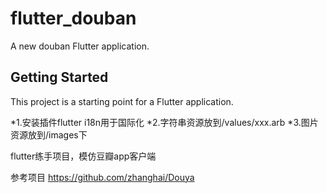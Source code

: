 # flutter_douban

A new douban Flutter application.

## Getting Started

This project is a starting point for a Flutter application.

*1.安装插件flutter i18n用于国际化
*2.字符串资源放到/values/xxx.arb
*3.图片资源放到/images下

flutter练手项目，模仿豆瓣app客户端

参考项目 https://github.com/zhanghai/Douya

